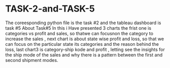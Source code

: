 # TASK-2-and-TASK-5
The coreesponding python file is the task #2 and the tableau dashboard is task #5
About Task#5
In this i Have presented 3 charts the frist one is categories vs profit and sales, so thatwe can focusnon the category
to increase the sales , next chart is about state wise profit and loss, so that we can focus on the particular state 
its categories and the reason behind the loss, last chart3 is category-ship kode and profit , letting see the insights
for the ship mode of the sales and why there is a pattern between the first and second shipment modes.

